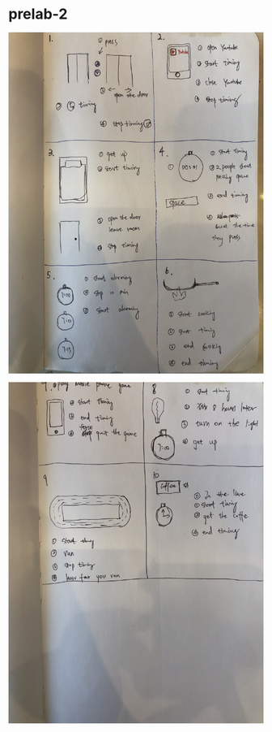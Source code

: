 # prelab-2

![ideas:1-6](https://github.com/Yiyuan7/IDD-Fa18-Lab2/blob/master/IMG_1605.JPG)

![ideas:7-10](https://github.com/Yiyuan7/IDD-Fa18-Lab2/blob/master/IMG_1606.JPG)
